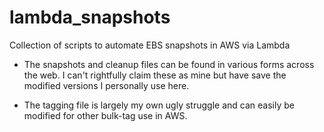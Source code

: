 # lambda_snapshots
Collection of scripts to automate EBS snapshots in AWS via Lambda

* The snapshots and cleanup files can be found in various forms across the web. I can't rightfully claim these as mine but have save the modified versions I personally use here.

* The tagging file is largely my own ugly struggle and can easily be modified for other bulk-tag use in AWS.
